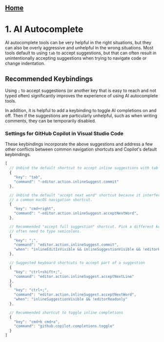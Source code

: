 ## [Home](../README.md)

# 1. AI Autocomplete

AI autocomplete tools can be very helpful in the right situations, but they can also be overly aggressive and unhelpful in the wrong situations. Most tools default to using `tab` to accept suggestions, but that can often result in unintentionally accepting suggestions when trying to navigate code or change indentation.

## Recommended Keybindings

Using `;` to accept suggestions (or another key that is easy to reach and not typed often) significantly improves the experience of using AI autocomplete tools.

In addition, it is helpful to add a keybinding to toggle AI completions on and off. Then if the suggestions are particularly unhelpful, such as when writing comments, they can be temporarily disabled.

### Settings for GitHub Copilot in Visual Studio Code

These keybindings incorporate the above suggestions and address a few other conflicts between common navigation shortcuts and Copilot's default keybindings.

```javascript
[
  // Unbind the default shortcut to accept inline suggestions with tab
  {
    "key": "tab",
    "command": "-editor.action.inlineSuggest.commit"
  },

  // Unbind the default "accept next word" shortcut because it interferes with
  // a common macOS navigation shortcut.
  {
    "key": "cmd+right",
    "command": "-editor.action.inlineSuggest.acceptNextWord",
  },

  // Recommended "accept full suggestion" shortcut. Pick a different key if you
  // often need to type semicolons.
  {
    "key": ";",
    "command": "editor.action.inlineSuggest.commit",
    "when": "inlineEditIsVisible && inlineSuggestionVisible && !editorHoverFocused"
  },

  // Suggested keyboard shortcuts to accept part of a suggestion
  {
    "key": "ctrl+shift+;",
    "command": "editor.action.inlineSuggest.acceptNextLine"
  },
  {
    "key": "ctrl+;",
    "command": "editor.action.inlineSuggest.acceptNextWord",
    "when": "inlineSuggestionVisible && !editorReadonly"
  },

  // Recommended shortcut to toggle inline completions
  {
    "key": "cmd+k cmd+a",
    "command": "github.copilot.completions.toggle"
  }
]
```
